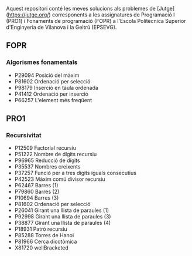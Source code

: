 Aquest repositori conté les meves solucions als problemes de [Jutge] (https://jutge.org/) corresponents a les assignatures de Programació I (PRO1) i Fonaments de programació (FOPR) a l'Escola Politècnica Superior d'Enginyeria de Vilanova i la Geltrú (EPSEVG).

## FOPR
### Algorismes fonamentals
- P29094   Posició del màxim
- P81602   Ordenació per selecció
- P98179   Inserció en taula ordenada
- P41412   Ordenació per inserció
- P66257   L'element més freqüent

## PRO1
### Recursivitat
-  P12509   Factorial recursiu
-  P51222   Nombre de dígits recursiu
-  P96965   Reducció de dígits
-  P35537   Nombres creixents
-  P37257   Funció per a tres dígits iguals consecutius
-  P42523   Màxim comú divisor recursiu
-  P62467   Barres (1)
-  P79860   Barres (2)
-  P10694   Barres (3)
-  P81602   Ordenació per selecció
-  P26041   Girant una llista de paraules (1)
-  P92998   Girant una llista de paraules (3)
-  P38877   Girant una llista de paraules (4)
-  P18931   Patró recursiu
-  P85288   Torres de Hanoi
-  P81966   Cerca dicotòmica
-  X81720   wellBracketed
